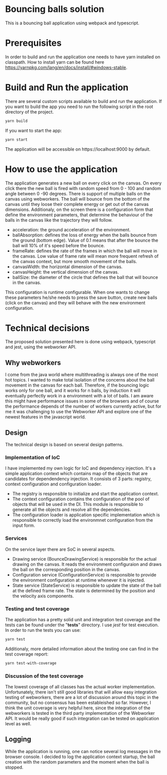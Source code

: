 # Bouncing balls solution

This is a bouncing ball application using webpack and typescript.

# Prerequisites

In order to build and run the application one needs to have yarn installed on classpath.
How to install yarn can be found here https://yarnpkg.com/lang/en/docs/install/#windows-stable.

# Build and Run the application

There are several custom scripts available to build and run the application. If you want to build the app you need to run the following script in the root directory of the project.

```bash
yarn build
```
If you want to start the app:
```bash
yarn start
```
The application will be accessible on https://localhost:9000 by default.

# How to use the application

The application generates a new ball on every click on the canvas. On every click there the new ball is fired with random speed from 0 - 100 and random angle between 0 -90 degrees. There is support of multiple balls on the canvas using webworkers. The ball will bounce from the bottom of the canvas until they loose their complete energy or get out of the canvas dimensions.
Additionaly, on the screen there is a configuration form that define the environment parameters, that determine the behaviour of the balls in the canvas like the trajectory they will follow.

 * acceleration: the ground acceleration of the environment.
 * ballAbsorption: defines the loss of energy when the balls bounce from the ground (bottom edge). 
   Value of 0.1 means that after the bounce the ball will 10% of it's speed before the bounce.
 * frameRate: defines the rate of the frames in which the ball will move in the canvas. Low value of frame rate will
   mean more frequent refresh of the canvas context, but more smooth movement of the balls.
 * canvasWidth: the horizontal dimension of the canvas.
 * canvasHeight: the vertical dimension of the canvas.
 * ballSize: the diameter of the circle that defines the ball that will bounce in the canvas.

This configuration is runtime configurable.
When one wants to change these parameters he/she needs to press the save button, create new balls (click on the canvas) and they will behave with the new environment configuration.

# Technical decisions

The proposed solution presented here is done using webpack, typescript and jest, using the webworker API.

## Why webworkers

I come from the java world where multithreading is always one of the most hot topics. I wanted to make total isolation of the concerns about the ball movement in the canvas for each ball. Therefore, if the bouncing logic works only for one ball, and it works for n balls, by induction it will eventually perfectly work in a environment with a lot of balls.
I am aware this might have performance issues in some of the browsers and of course the performance depends of the number of workers currently active, but for me it was challenging to use the Webworker API and explore one of the newest features in the javascript world.

## Design

The technical design is based on several design patterns.

### Implementation of IoC

I have implemented my own logic for IoC and dependency injection. It's a simple application context which contains map of the objects that are candidates for dependendency injection. It consists of 3 parts: registry, context configuration and configuration loader. 
* The registry is responsible to initialize and start the application context.
* The context configuration contains the configuration of the pool of objects that will be used in the DI. This module is responsible to generate all the objects and resolve all the dependencies.
* The configuration loader is application specific implementation which is responsible to correctly load the environmnet configuration from the input form.

### Services

On the service layer there are SoC in several aspects. 

* Drawing service (BounceDrawingService) is responsible for the actual drawing on the canvas. It reads the environment configuraion and draws the ball on the corresponding position in the canvas.
* Configuration service (ConfigurationService) is responsible to provide the environment configuration at runtime whenever it is injected.
* State service (StateService) is responsible to update the state of the ball at the defined frame rate. The state is determined by the position and the velocity axis components. 

### Testing and test coverage

The application has a pretty solid unit and integration test coverage and the tests can be found under the "__tests__" directory. I use *jest* for test execution.
In order to run the tests you can use:
```bash
yarn test
```
Additionaly, more detailed information about the testing one can find in the test coverage report:
```bash
yarn test-with-coverage
```
### Discussion of the test coverage

The lowest coverage of all classes has the actual worker implementation. Unfortunately, there isn't still good libraries that will allow easy integration testing of webworkers, there are a lot of discussion around this topic in the community, but no consensus has been estableished so far. 
However, I think the unit coverage is very helpful here, since the integration of the webworkers is tested in the third party implementation of the Webworker API. It would be really good if such integration can be tested on application level as well.

## Logging

While the application is running, one can notice several log messages in the browser console.
I decided to log the application context startup, the ball creation with the random parameters and the moment when the ball is stopped.
